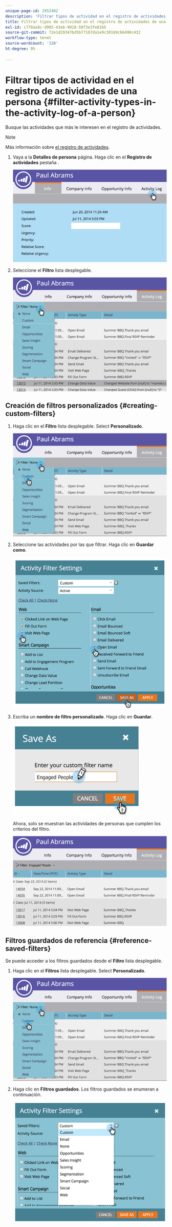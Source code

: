```yaml
---
unique-page-id: 2952402
description: 'Filtrar tipos de actividad en el registro de actividades de una persona: documentos de Marketo: documentación del producto'
title: Filtrar tipos de actividad en el registro de actividades de una persona
exl-id: c778aa9c-d985-43ab-9018-58f3e3fe8165
source-git-commit: 72e1d29347bd5b77107da1e9c30169cb6490c432
workflow-type: tm+mt
source-wordcount: '128'
ht-degree: 0%

---
```


# Filtrar tipos de actividad en el registro de actividades de una persona {#filter-activity-types-in-the-activity-log-of-a-person}

Busque las actividades que más le interesen en el registro de actividades.

>[!NOTE]
>
>Más información sobre [el registro de actividades](/help/marketo/product-docs/core-marketo-concepts/smart-lists-and-static-lists/managing-people-in-smart-lists/locate-the-activity-log-for-a-person.md).

1. Vaya a la **Detalles de persona** página. Haga clic en el **Registro de actividades** pestaña .

   ![](assets/one.png)

1. Seleccione el **Filtro** lista desplegable.

   ![](assets/two-3.png)

## Creación de filtros personalizados {#creating-custom-filters}

1. Haga clic en el **Filtro** lista desplegable. Select **Personalizado**.

   ![](assets/three-3.png)

1. Seleccione las actividades por las que filtrar. Haga clic en **Guardar como**.

   ![](assets/image2015-4-27-22-3a55-3a43.png)

1. Escriba un **nombre de filtro personalizado**. Haga clic en **Guardar**.

   ![](assets/five-1.png)

   Ahora, solo se muestran las actividades de personas que cumplen los criterios del filtro.

   ![](assets/six-1.png)

## Filtros guardados de referencia {#reference-saved-filters}

Se puede acceder a los filtros guardados desde el **Filtro** lista desplegable.

1. Haga clic en el **Filtros** lista desplegable. Select **Personalizado**.

   ![](assets/seven-1.png)

1. Haga clic en **Filtros guardados**. Los filtros guardados se enumeran a continuación.

   ![](assets/eight.png)
